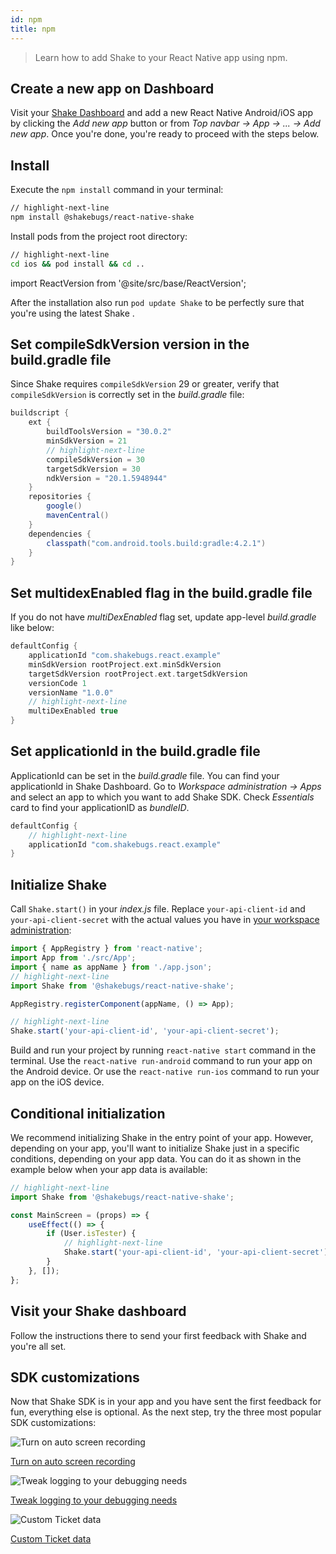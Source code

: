 ```yaml
---
id: npm
title: npm
---
```


> Learn how to add Shake to your React Native app using npm.

## Create a new app on Dashboard

Visit your [Shake Dashboard](https://app.shakebugs.com) and add a new React Native Android/iOS app by clicking
the _Add new app_ button or from _Top navbar → App → ... → Add new app_.
Once you're done, you're ready to proceed with the steps below.

## Install

Execute the `npm install` command in your terminal:

```bash title="Terminal"
// highlight-next-line
npm install @shakebugs/react-native-shake
```

Install pods from the project root directory:

```bash title="Terminal"
// highlight-next-line
cd ios && pod install && cd ..
```

import ReactVersion from '@site/src/base/ReactVersion';

After the installation also run `pod update Shake` to be perfectly sure that you're using the latest Shake <ReactVersion/>.

## Set compileSdkVersion version in the build.gradle file

Since Shake requires `compileSdkVersion` 29 or greater, verify that `compileSdkVersion` is correctly set in the _build.gradle_ file:

```groovy title="android/build.gradle"
buildscript {
    ext {
        buildToolsVersion = "30.0.2"
        minSdkVersion = 21
        // highlight-next-line
        compileSdkVersion = 30
        targetSdkVersion = 30
        ndkVersion = "20.1.5948944"
    }
    repositories {
        google()
        mavenCentral()
    }
    dependencies {
        classpath("com.android.tools.build:gradle:4.2.1")
    }
}
```

## Set multidexEnabled flag in the build.gradle file

If you do not have _multiDexEnabled_ flag set, update app-level _build.gradle_ like below:

```groovy title="app/build.gradle"
defaultConfig {
    applicationId "com.shakebugs.react.example"
    minSdkVersion rootProject.ext.minSdkVersion
    targetSdkVersion rootProject.ext.targetSdkVersion
    versionCode 1
    versionName "1.0.0"
    // highlight-next-line
    multiDexEnabled true
}
```

## Set applicationId in the build.gradle file

ApplicationId can be set in the _build.gradle_ file. You can find your applicationld in Shake Dashboard. Go to _Workspace administration → Apps_ and select an app to which you want to add Shake SDK. Check _Essentials_ card to find your applicationID as _bundleID_.

```groovy title="app/build.gradle"
defaultConfig {
    // highlight-next-line
    applicationId "com.shakebugs.react.example"
}
```

## Initialize Shake

Call `Shake.start()` in your _index.js_ file.
Replace `your-api-client-id` and `your-api-client-secret` with the actual values you have in [your workspace administration](https://app.shakebugs.com):

```js title="index.js"
import { AppRegistry } from 'react-native';
import App from './src/App';
import { name as appName } from './app.json';
// highlight-next-line
import Shake from '@shakebugs/react-native-shake';

AppRegistry.registerComponent(appName, () => App);

// highlight-next-line
Shake.start('your-api-client-id', 'your-api-client-secret');
```

Build and run your project by running `react-native start` command in the terminal.
Use the `react-native run-android` command to run your app on the Android device.
Or use the `react-native run-ios` command to run your app on the iOS device.

## Conditional initialization

We recommend initializing Shake in the entry point of your app.
However, depending on your app, you'll want to initialize Shake just in a specific conditions, depending on your app data.
You can do it as shown in the example below when your app data is available:

```js title="MainScreen.js"
// highlight-next-line
import Shake from '@shakebugs/react-native-shake';

const MainScreen = (props) => {
	useEffect(() => {
		if (User.isTester) {
			// highlight-next-line
			Shake.start('your-api-client-id', 'your-api-client-secret');
		}
	}, []);
};
```

## Visit your Shake dashboard

Follow the instructions there to send your first feedback with Shake and you're all set.

## SDK customizations

Now that Shake SDK is in your app and you have sent the first feedback for fun, everything else is optional.
As the next step, try the three most popular SDK customizations:

<div class="featuresList">
    <div>
        <img src="/docs/img/screen-recording@2x.png" alt="Turn on auto screen recording"/>
        <p><a href="/docs/react/configuration-and-data/auto-screen-recording/">Turn on auto screen recording</a></p>
    </div>
    <div>
        <img src="/docs/img/steps-to-reproduce@2x.png" alt="Tweak logging to your debugging needs"/>
        <p><a href="/docs/react/configuration-and-data/activity-history">Tweak logging to your debugging needs</a></p>
    </div>
    <div>
        <img src="/docs/img/feature-custom-ticket-data@2x.png" alt="Custom Ticket data"/>
        <p><a href="/docs/react/configuration-and-data/ticket-metadata/">Custom Ticket data</a></p>
    </div>
</div>
